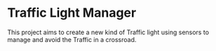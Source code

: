# Traffic Light Manager

This project aims to create a new kind of Traffic light using sensors to manage and avoid the Traffic in a crossroad.